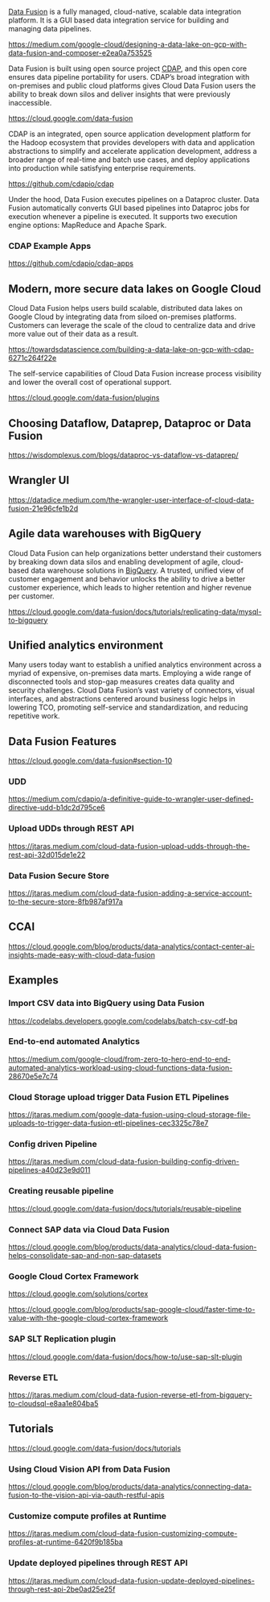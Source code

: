 [Data Fusion]( https://cloud.google.com/data-fusion  ) is a fully managed, cloud-native, scalable data integration platform. It is a
GUI based data integration service for building and managing data pipelines.


https://medium.com/google-cloud/designing-a-data-lake-on-gcp-with-data-fusion-and-composer-e2ea0a753525

Data Fusion is built using open source project [CDAP](https://github.com/cdapio/cdap), and this open core ensures data pipeline portability for users. CDAP’s broad integration with on-premises and public cloud platforms gives Cloud Data Fusion users the ability to break down silos and deliver insights that were previously inaccessible.


https://cloud.google.com/data-fusion


CDAP is an integrated, open source application development platform for the Hadoop ecosystem that provides developers with data and application abstractions to simplify and accelerate application development, address a broader range of real-time and batch use cases, and deploy applications into production while satisfying enterprise requirements.

https://github.com/cdapio/cdap

Under the hood, Data Fusion executes pipelines on a Dataproc cluster. Data Fusion automatically converts GUI based pipelines into Dataproc jobs for execution whenever a pipeline is executed. It supports two execution engine options: MapReduce and Apache Spark.


### CDAP Example Apps

https://github.com/cdapio/cdap-apps

## Modern, more secure data lakes on Google Cloud

Cloud Data Fusion helps users build scalable, distributed data lakes on Google Cloud by integrating data from siloed on-premises platforms. Customers can leverage the scale of the cloud to centralize data and drive more value out of their data as a result. 

https://towardsdatascience.com/building-a-data-lake-on-gcp-with-cdap-6271c264f22e

The self-service capabilities of Cloud Data Fusion increase process visibility and lower the overall cost of operational support.

https://cloud.google.com/data-fusion/plugins


## Choosing Dataflow, Dataprep, Dataproc or Data Fusion

<!--
[[https://storage.googleapis.com/gweb-cloudblog-publish/images/9.19.41_AM.max-800x800.png]]
-->

https://wisdomplexus.com/blogs/dataproc-vs-dataflow-vs-dataprep/


## Wrangler UI

https://datadice.medium.com/the-wrangler-user-interface-of-cloud-data-fusion-21e96cfe1b2d

## Agile data warehouses with BigQuery

Cloud Data Fusion can help organizations better understand their customers by breaking down data silos and enabling development of agile, cloud-based data warehouse solutions in [BigQuery](BigQuery). A trusted, unified view of customer engagement and behavior unlocks the ability to drive a better customer experience, which leads to higher retention and higher revenue per customer.

https://cloud.google.com/data-fusion/docs/tutorials/replicating-data/mysql-to-bigquery

## Unified analytics environment

Many users today want to establish a unified analytics environment across a myriad of expensive, on-premises data marts. Employing a wide range of disconnected tools and stop-gap measures creates data quality and security challenges. Cloud Data Fusion’s vast variety of connectors, visual interfaces, and abstractions centered around business logic helps in lowering TCO, promoting self-service and standardization, and reducing repetitive work.


## Data Fusion Features

https://cloud.google.com/data-fusion#section-10

### UDD

https://medium.com/cdapio/a-definitive-guide-to-wrangler-user-defined-directive-udd-b1dc2d795ce6

### Upload UDDs through REST API

https://jtaras.medium.com/cloud-data-fusion-upload-udds-through-the-rest-api-32d015de1e22

### Data Fusion  Secure Store

https://jtaras.medium.com/cloud-data-fusion-adding-a-service-account-to-the-secure-store-8fb987af917a

## CCAI

https://cloud.google.com/blog/products/data-analytics/contact-center-ai-insights-made-easy-with-cloud-data-fusion

## Examples

### Import CSV data into BigQuery using Data Fusion

https://codelabs.developers.google.com/codelabs/batch-csv-cdf-bq


### End-to-end automated Analytics 

https://medium.com/google-cloud/from-zero-to-hero-end-to-end-automated-analytics-workload-using-cloud-functions-data-fusion-28670e5e7c74

### Cloud Storage upload trigger Data Fusion ETL Pipelines

https://jtaras.medium.com/google-data-fusion-using-cloud-storage-file-uploads-to-trigger-data-fusion-etl-pipelines-cec3325c78e7

### Config driven Pipeline

https://jtaras.medium.com/cloud-data-fusion-building-config-driven-pipelines-a40d23e9d011

### Creating reusable pipeline

https://cloud.google.com/data-fusion/docs/tutorials/reusable-pipeline

### Connect SAP data via Cloud Data Fusion

https://cloud.google.com/blog/products/data-analytics/cloud-data-fusion-helps-consolidate-sap-and-non-sap-datasets

### Google Cloud Cortex Framework

https://cloud.google.com/solutions/cortex


https://cloud.google.com/blog/products/sap-google-cloud/faster-time-to-value-with-the-google-cloud-cortex-framework

### SAP SLT Replication plugin

https://cloud.google.com/data-fusion/docs/how-to/use-sap-slt-plugin

### Reverse ETL


https://jtaras.medium.com/cloud-data-fusion-reverse-etl-from-bigquery-to-cloudsql-e8aa1e804ba5

## Tutorials


https://cloud.google.com/data-fusion/docs/tutorials

### Using Cloud Vision API from Data Fusion

https://cloud.google.com/blog/products/data-analytics/connecting-data-fusion-to-the-vision-api-via-oauth-restful-apis

### Customize compute profiles at Runtime

https://jtaras.medium.com/cloud-data-fusion-customizing-compute-profiles-at-runtime-6420f9b185ba

### Update deployed pipelines through REST API

https://jtaras.medium.com/cloud-data-fusion-update-deployed-pipelines-through-rest-api-2be0ad25e25f
